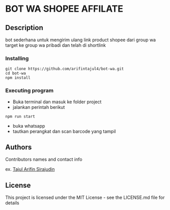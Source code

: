 # BOT WA SHOPEE AFFILATE


## Description

bot sederhana untuk mengirim ulang link product shopee dari group wa target ke group wa pribadi dan telah di shortlink

### Installing

```
git clone https://github.com/arifintajul4/bot-wa.git
cd bot-wa
npm install
```

### Executing program

* Buka terminal dan masuk ke folder project
* jalankan perintah berikut
```
npm run start
```
* buka whatsapp
* tautkan perangkat dan scan barcode yang tampil

## Authors

Contributors names and contact info

ex. [Tajul Arifin Sirajudin](https://www.facebook.com/arifintajul4)

## License

This project is licensed under the MIT License - see the LICENSE.md file for details
